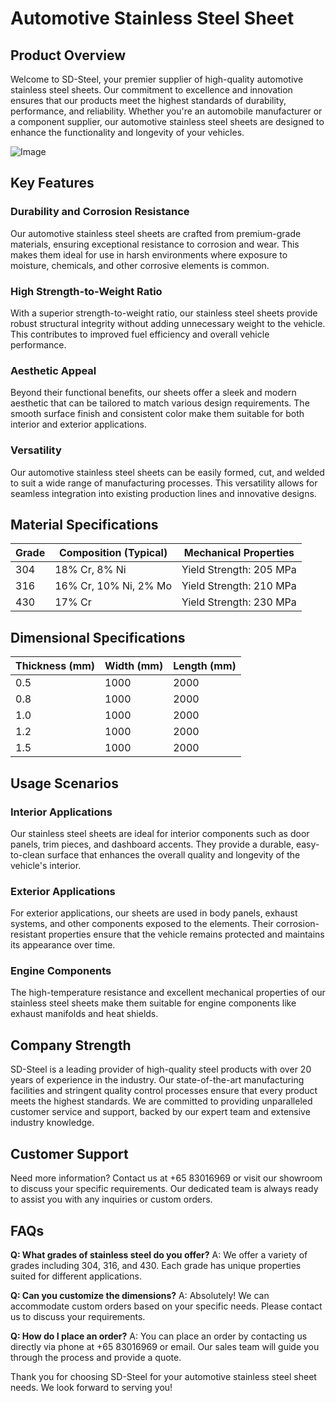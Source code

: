 # Automotive Stainless Steel Sheet

## Product Overview

Welcome to SD-Steel, your premier supplier of high-quality automotive stainless steel sheets. Our commitment to excellence and innovation ensures that our products meet the highest standards of durability, performance, and reliability. Whether you're an automobile manufacturer or a component supplier, our automotive stainless steel sheets are designed to enhance the functionality and longevity of your vehicles.

![Image](https://github.com/user-attachments/assets/2567258e-e124-4816-932d-1809bd27ef0b)

## Key Features

### Durability and Corrosion Resistance
Our automotive stainless steel sheets are crafted from premium-grade materials, ensuring exceptional resistance to corrosion and wear. This makes them ideal for use in harsh environments where exposure to moisture, chemicals, and other corrosive elements is common.

### High Strength-to-Weight Ratio
With a superior strength-to-weight ratio, our stainless steel sheets provide robust structural integrity without adding unnecessary weight to the vehicle. This contributes to improved fuel efficiency and overall vehicle performance.

### Aesthetic Appeal
Beyond their functional benefits, our sheets offer a sleek and modern aesthetic that can be tailored to match various design requirements. The smooth surface finish and consistent color make them suitable for both interior and exterior applications.

### Versatility
Our automotive stainless steel sheets can be easily formed, cut, and welded to suit a wide range of manufacturing processes. This versatility allows for seamless integration into existing production lines and innovative designs.

## Material Specifications

| Grade | Composition (Typical) | Mechanical Properties |
|-------|------------------------|------------------------|
| 304   | 18% Cr, 8% Ni          | Yield Strength: 205 MPa |
| 316   | 16% Cr, 10% Ni, 2% Mo  | Yield Strength: 210 MPa |
| 430   | 17% Cr                | Yield Strength: 230 MPa |

## Dimensional Specifications

| Thickness (mm) | Width (mm) | Length (mm) |
|----------------|------------|-------------|
| 0.5            | 1000       | 2000        |
| 0.8            | 1000       | 2000        |
| 1.0            | 1000       | 2000        |
| 1.2            | 1000       | 2000        |
| 1.5            | 1000       | 2000        |

## Usage Scenarios

### Interior Applications
Our stainless steel sheets are ideal for interior components such as door panels, trim pieces, and dashboard accents. They provide a durable, easy-to-clean surface that enhances the overall quality and longevity of the vehicle's interior.

### Exterior Applications
For exterior applications, our sheets are used in body panels, exhaust systems, and other components exposed to the elements. Their corrosion-resistant properties ensure that the vehicle remains protected and maintains its appearance over time.

### Engine Components
The high-temperature resistance and excellent mechanical properties of our stainless steel sheets make them suitable for engine components like exhaust manifolds and heat shields.

## Company Strength

SD-Steel is a leading provider of high-quality steel products with over 20 years of experience in the industry. Our state-of-the-art manufacturing facilities and stringent quality control processes ensure that every product meets the highest standards. We are committed to providing unparalleled customer service and support, backed by our expert team and extensive industry knowledge.

## Customer Support

Need more information? Contact us at +65 83016969 or visit our showroom to discuss your specific requirements. Our dedicated team is always ready to assist you with any inquiries or custom orders.

## FAQs

**Q: What grades of stainless steel do you offer?**
A: We offer a variety of grades including 304, 316, and 430. Each grade has unique properties suited for different applications.

**Q: Can you customize the dimensions?**
A: Absolutely! We can accommodate custom orders based on your specific needs. Please contact us to discuss your requirements.

**Q: How do I place an order?**
A: You can place an order by contacting us directly via phone at +65 83016969 or email. Our sales team will guide you through the process and provide a quote.

Thank you for choosing SD-Steel for your automotive stainless steel sheet needs. We look forward to serving you!